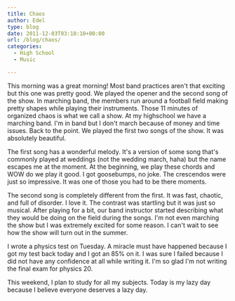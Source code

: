 ```yaml
---
title: Chaos
author: Edel
type: blog
date: 2011-12-03T03:10:10+00:00
url: /blog/chaos/
categories:
  - High School
  - Music

---
```

This morning was a great morning! Most band practices aren't that exciting but this one was pretty good. We played the opener and the second song of the show. In marching band, the members run around a football field making pretty shapes while playing their instruments. Those 11 minutes of organized chaos is what we call a show. At my highschool we have a marching band. I'm in band but I don't march because of money and time issues. Back to the point. We played the first two songs of the show. It was absolutely beautiful.

The first song has a wonderful melody. It's a version of some song that's commonly played at weddings (not the wedding march, haha) but the name escapes me at the moment. At the beginning, we play these chords and WOW do we play it good. I got goosebumps, no joke. The crescendos were just so impressive. It was one of those you had to be there moments.

The second song is completely different from the first. It was fast, chaotic, and full of disorder. I love it. The contrast was startling but it was just so musical. After playing for a bit, our band instructor started describing what they would be doing on the field during the songs. I'm not even marching the show but I was extremely excited for some reason. I can't wait to see how the show will turn out in the summer.

I wrote a physics test on Tuesday. A miracle must have happened because I got my test back today and I got an 85% on it. I was sure I failed because I did not have any confidence at all while writing it. I'm so glad I'm not writing the final exam for physics 20.

This weekend, I plan to study for all my subjects. Today is my lazy day because I believe everyone deserves a lazy day.



